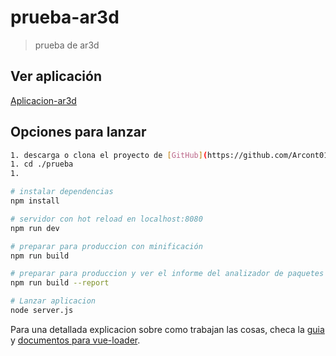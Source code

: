 # prueba-ar3d

> prueba de ar3d

## Ver aplicación
[Aplicacion-ar3d](https://ar3d-app.herokuapp.com)

## Opciones para lanzar

``` bash
1. descarga o clona el proyecto de [GitHub](https://github.com/Arcont01/prueba)
1. cd ./prueba
1. 

# instalar dependencias
npm install

# servidor con hot reload en localhost:8080
npm run dev

# preparar para produccion con minificación
npm run build

# preparar para produccion y ver el informe del analizador de paquetes
npm run build --report

# Lanzar aplicacion
node server.js
```

Para una detallada explicacion sobre como trabajan las cosas, checa la [guia](http://vuejs-templates.github.io/webpack/) y [documentos para vue-loader](http://vuejs.github.io/vue-loader).
